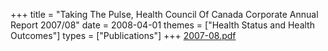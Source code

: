 +++
title = "Taking The Pulse, Health Council Of Canada Corporate Annual Report 2007/08"
date = 2008-04-01
themes = ["Health Status and Health Outcomes"]
types = ["Publications"]
+++
[2007-08.pdf](/files/2007-08.pdf)
